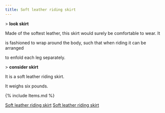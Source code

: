 ```yaml
---
title: Soft leather riding skirt
---
```


\> **look skirt**

Made of the softest leather, this skirt would surely be comfortable to
wear. It

is fashioned to wrap around the body, such that when riding it can be
arranged

to enfold each leg separately.

\> **consider skirt**

It is a soft leather riding skirt.

It weighs six pounds.

{% include Items.md %}

[Soft leather riding skirt](Category:_Leather_equipment "wikilink")
[Soft leather riding skirt](Category:Legs_items "wikilink")